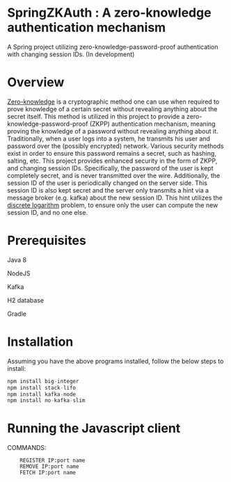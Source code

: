 # SpringZKAuth : A zero-knowledge authentication mechanism

A Spring project utilizing zero-knowledge-password-proof authentication with changing session IDs.
(In development)

# Overview

[Zero-knowledge](https://en.wikipedia.org/wiki/Zero-knowledge_proof) is a cryptographic method one can use when required to prove knowledge of a certain secret without revealing anything about the secret itself.
This method is utilized in this project to provide a zero-knowledge-password-proof (ZKPP) authentication mechanism, meaning proving the knowledge of a password without revealing anything about it. Traditionally, when a user logs into a system, he transmits his user and password over the (possibly encrypted) network. Various security methods exist in order to ensure this password remains a secret, such as hashing, salting, etc. 
This project provides enhanced security in the form of ZKPP, and changing session IDs. Specifically, the password of the user is kept completely secret, and is never transmitted over the wire. Additionally, the session ID of the user is periodically changed on the server side. This session ID is also kept secret and the server only transmits a hint via a message broker (e.g. kafka) about the new session ID. This hint utilizes the [discrete logarithm](https://en.wikipedia.org/wiki/Discrete_logarithm) problem, to ensure only the user can compute the new session ID, and no one else. 

# Prerequisites

Java 8

NodeJS

Kafka

H2 database

Gradle

# Installation

Assuming you have the above programs installed, follow the below steps to install:

```javascript
npm install big-integer
npm install stack-lifo
npm install kafka-node
npm install no-kafka-slim
```

# Running the Javascript client

COMMANDS: 

        REGISTER IP:port name
        REMOVE IP:port name
        FETCH IP:port name


